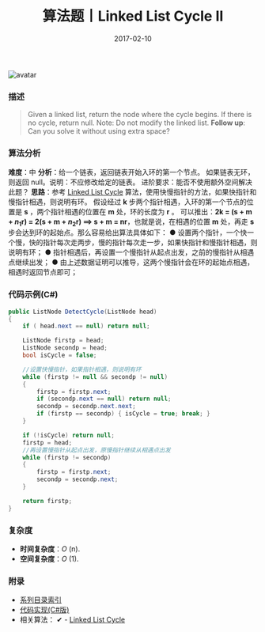 ﻿---
title: 算法题丨Linked List Cycle II
tags:
  - 算法
  - 编程技巧
  - 数据结构
categories: 计算机基础
date: 2017-02-10
---
![avatar](https://mysite.bj.bcebos.com/images/articles/1229029a-0c0d-4018-b59b-6444e7d0de57.jpg)

### 描述
>Given a linked list, return the node where the cycle begins. If there is no cycle, return null.
Note: Do not modify the linked list.
**Follow up**:
Can you solve it without using extra space?

<!-- more -->

### 算法分析
**难度**：中
**分析**：给一个链表，返回链表开始入环的第一个节点。 如果链表无环，则返回 null。说明：不应修改给定的链表。
进阶要求：能否不使用额外空间解决此题？ 
**思路**：参考 [Linked List Cycle](/posts/algorithm/040.Linked.List.Cycle/) 算法，使用快慢指针的方法，如果快指针和慢指针相遇，则说明有环。
假设经过 **k** 步两个指针相遇，入环的第一个节点的位置是 **s** ，两个指针相遇的位置在 **m** 处，环的长度为 **r** 。
可以推出：**2k = (s + m + $n_1$r) = 2(s + m + $n_2$r) ==> s + m = nr**，也就是说，在相遇的位置 **m** 处，再走 **s** 步会达到环的起始点。那么容易给出算法具体如下：
● 设置两个指针，一个快一个慢，快的指针每次走两步，慢的指针每次走一步，如果快指针和慢指针相遇，则说明有环；
● 指针相遇后，再设置一个慢指针从起点出发，之前的慢指针从相遇点继续出发；
● 由上述数据证明可以推导，这两个慢指针会在环的起始点相遇，相遇时返回节点即可；

### 代码示例(C#)
```csharp
public ListNode DetectCycle(ListNode head)
{
    if ( head.next == null) return null;

    ListNode firstp = head;
    ListNode secondp = head;
    bool isCycle = false;

    //设置快慢指针，如果指针相遇，则说明有环
    while (firstp != null && secondp != null)
    {
        firstp = firstp.next;
        if (secondp.next == null) return null;
        secondp = secondp.next.next;
        if (firstp == secondp) { isCycle = true; break; }
    }

    if (!isCycle) return null;
    firstp = head;
    //再设置慢指针从起点出发，原慢指针继续从相遇点出发
    while (firstp != secondp)
    {
        firstp = firstp.next;
        secondp = secondp.next;
    }

    return firstp;
}
```

### 复杂度
- **时间复杂度**：*O* (n). 
- **空间复杂度**：*O* (1).

### 附录
- [系列目录索引](/posts/algorithm/index/)
- [代码实现(C#版)](https://github.com/lizzie2008/LeetCode.git)
- 相关算法：
✔ - [Linked List Cycle](/posts/algorithm/040.Linked.List.Cycle/)